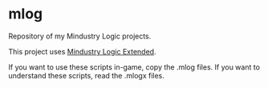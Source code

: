 # mlog
Repository of my Mindustry Logic projects.

This project uses [Mindustry Logic Extended](https://github.com/BalaM314/mlogx).

If you want to use these scripts in-game, copy the .mlog files. If you want to understand these scripts, read the .mlogx files.
